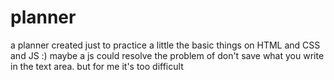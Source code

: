 # planner
 a planner created just to practice a little the basic things on HTML and CSS and JS :)
 maybe a js could resolve the problem of don't save what you write in the text area. but for me it's too difficult
